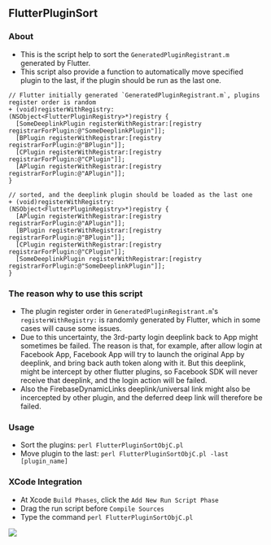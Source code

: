 ## FlutterPluginSort
### About
- This is the script help to sort the `GeneratedPluginRegistrant.m` generated by Flutter.
- This script also provide a function to automatically move specified plugin to the last, if the plugin should be run as the last one.

```objc
// Flutter initially generated `GeneratedPluginRegistrant.m`, plugins register order is random
+ (void)registerWithRegistry:(NSObject<FlutterPluginRegistry>*)registry {
  [SomeDeeplinkPlugin registerWithRegistrar:[registry registrarForPlugin:@"SomeDeeplinkPlugin"]];
  [BPlugin registerWithRegistrar:[registry registrarForPlugin:@"BPlugin"]];
  [CPlugin registerWithRegistrar:[registry registrarForPlugin:@"CPlugin"]];
  [APlugin registerWithRegistrar:[registry registrarForPlugin:@"APlugin"]];  
}

// sorted, and the deeplink plugin should be loaded as the last one
+ (void)registerWithRegistry:(NSObject<FlutterPluginRegistry>*)registry {
  [APlugin registerWithRegistrar:[registry registrarForPlugin:@"APlugin"]];
  [BPlugin registerWithRegistrar:[registry registrarForPlugin:@"BPlugin"]];
  [CPlugin registerWithRegistrar:[registry registrarForPlugin:@"CPlugin"]];
  [SomeDeeplinkPlugin registerWithRegistrar:[registry registrarForPlugin:@"SomeDeeplinkPlugin"]];
}
```

### The reason why to use this script
- The plugin register order in `GeneratedPluginRegistrant.m`'s `registerWithRegistry:` is randomly generated by Flutter, which in some cases will cause some issues. 
- Due to this uncertainty, the 3rd-party login deeplink back to App might sometimes be failed. 
The reason is that, for example, after allow login at Facebook App, Facebook App will try to launch the original App by deeplink, and bring back auth token along with it. But this deeplink, might be intercept by other flutter plugins, so Facebook SDK will never receive that deeplink, and the login action will be failed.
- Also the FirebaseDynamicLinks deeplink/universal link might also be incercepted by other plugin, and the deferred deep link will therefore be failed.

### Usage
- Sort the plugins: `perl FlutterPluginSortObjC.pl`
- Move plugin to the last: `perl FlutterPluginSortObjC.pl -last [plugin_name]`


### XCode Integration
- At Xcode `Build Phases`, click the `Add New Run Script Phase`
- Drag the run script before `Compile Sources`
- Type the command `perl FlutterPluginSortObjC.pl`
<image src=https://github.com/eJamesLin/FlutterPluginSort/blob/master/img/xcode-integration.png>

